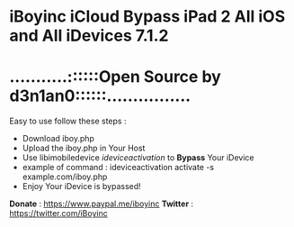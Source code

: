 # iBoyinc iCloud Bypass iPad 2 All iOS and All iDevices 7.1.2
...........::::::Open Source by d3n1an0::::::................
=============================================================
Easy to use follow these steps :
* Download iboy.php 
* Upload the iboy.php in Your Host 
* Use libimobiledevice *ideviceactivation* to **Bypass** Your iDevice
* example of command : ideviceactivation activate -s example.com/iboy.php
* Enjoy Your iDevice is bypassed!

**Donate** : https://www.paypal.me/iboyinc
**Twitter** : https://twitter.com/iBoyinc
